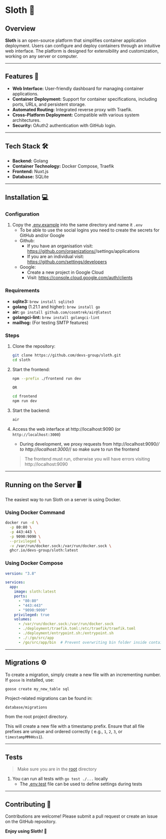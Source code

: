 # Sloth 🦥

## Overview

**Sloth** is an open-source platform that simplifies container application deployment. Users can configure and deploy
containers through an intuitive web interface. The platform is designed for extensibility and customization, working on
any server or computer.

---

## Features 🚀

- **Web Interface:** User-friendly dashboard for managing container applications.
- **Container Deployment:** Support for container specifications, including ports, URLs, and persistent storage.
- **Automated Routing:** Integrated reverse proxy with Traefik.
- **Cross-Platform Deployment:** Compatible with various system architectures.
- **Security:** OAuth2 authentication with GitHub login.

---

## Tech Stack 🛠️

- **Backend:** Golang
- **Container Technology:** Docker Compose, Traefik
- **Frontend:** Nuxt.js
- **Database:** SQLite

---

## Installation 💻

### Configuration

1. Copy the [.env.example](.env.example)  into the same directory and name it `.env`
    - To be able to use the social logins you need to create the secrets for GitHub and/or Google
    - Github:
        - If you have an organisation visit: https://github.com/organizations/<your-organisation>/settings/applications
        - If you are an individual visit: https://github.com/settings/developers
    - Google:
        - Create a new project in Google Cloud
        - Visit: https://console.cloud.google.com/auth/clients

### Requirements

- **sqlite3:** `brew install sqlite3`
- **golang** (1.21.1 and higher): `brew install go`
- **air:** `go install github.com/cosmtrek/air@latest`
- **golangci-lint:** `brew install golangci-lint`
- **mailhog:** (For testing SMTP features)

### Steps

1. Clone the repository:
   ```bash
   git clone https://github.com/devs-group/sloth.git
   cd sloth
   ```
2. Start the frontend:
   ```bash
   npm --prefix ./frontend run dev

   OR

   cd frontend
   npm run dev
   ```
3. Start the backend:
   ```bash
   air
   ```

4. Access the web interface at http://localhost:9090 (or `http://localhost:3000`)
    - During development, we proxy requests from http://localhost:9090/_/ to http://localhost:3000/_/ so make sure to run
      the frontend
    > The frontend must run, otherwise you will have errors visiting http://localhost:9090


---

## Running on the Server 🖥️

The easiest way to run Sloth on a server is using Docker.

### Using Docker Command

```bash
docker run -d \
  -p 80:80 \
  -p 443:443 \
  -p 9090:9090 \
  --privileged \
  -v /var/run/docker.sock:/var/run/docker.sock \
  ghcr.io/devs-group/sloth:latest
```

### Using Docker Compose

```yaml
version: "3.8"

services:
  app:
    image: sloth:latest
    ports:
      - "80:80"
      - "443:443"
      - "9090:9090"
    privileged: true
    volumes:
      - /var/run/docker.sock:/var/run/docker.sock
      - ./deployment/traefik.toml:/etc/traefik/traefik.toml
      - ./deployment/entrypoint.sh:/entrypoint.sh
      - ./:/go/src/app
      - /go/src/app/bin  # Prevent overwriting bin folder inside container
```

---

## Migrations ⚙️

To create a migration, simply create a new file with an incrementing number. If `goose` is installed, use:

```bash
goose create my_new_table sql
```

Project-related migrations can be found in:

```
database/migrations
```

from the root project directory.

This will create a new file with a timestamp prefix. Ensure that all file prefixes are unique and ordered correctly (
e.g., `1`, `2`, `3`, or `timestampMMHHss1`).

---

## Tests

> Make sure you are in the [root](.) directory

1. You can run all tests with `go test ./...` locally
   - The [.env.test](backend/tests/.env.test) file can be used to define settings during tests

---

## Contributing 🤝

Contributions are welcome! Please submit a pull request or create an issue on the GitHub repository.

**Enjoy using Sloth! 🦥**


